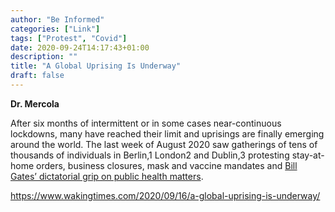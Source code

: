 ```yaml
---
author: "Be Informed"
categories: ["Link"]
tags: ["Protest", "Covid"]
date: 2020-09-24T14:17:43+01:00
description: ""
title: "A Global Uprising Is Underway"
draft: false
---
```


**Dr. Mercola**

After six months of intermittent or in some cases near-continuous  lockdowns, many have reached their limit and uprisings are finally  emerging around the world. The last week of August 2020 saw gatherings  of tens of thousands of individuals in Berlin,1 London2 and Dublin,3 protesting stay-at-home orders, business closures, mask and vaccine mandates and [Bill Gates’ dictatorial grip on public health matters](https://articles.mercola.com/sites/articles/archive/2020/04/21/bill-gates-political-power.aspx).

https://www.wakingtimes.com/2020/09/16/a-global-uprising-is-underway/